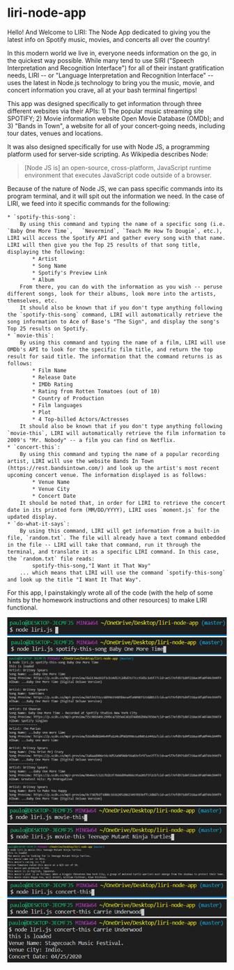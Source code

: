 # liri-node-app

Hello! And Welcome to LIRI: The Node App dedicated to giving you the latest info on Spotify music, movies, and concerts all over the country!

In this modern world we live in, everyone needs information on the go, in the quickest way possible. While many tend to use SIRI ("Speech Interpretation and Recognition Interface") for all of their instant gratification needs, LIRI -- or "Language Interpretation and Recognition Interface" -- uses the latest in Node.js technology to bring you the music, movie, and concert information you crave, all at your bash terminal fingertips!

This app was designed specifically to get information through three different websites via their APIs:
    1) The popular music streaming site SPOTIFY; 
    2) Movie information website Open Movie Database (OMDb); and
    3) "Bands in Town", a website for all of your concert-going needs, including tour dates, venues and locations.

It was also designed specifically for use with Node JS, a programming platform used for server-side scripting. As Wikipedia describes Node:

> [Node JS is] an open-source, cross-platform, JavaScript runtime 
> environment that executes JavaScript code outside of a browser.

Because of the nature of Node JS, we can pass specific commands into its program terminal, and it will spit out the information we need. In the case of LIRI, we feed into it specific commands for the following:

    * `spotify-this-song`: 
        By using this command and typing the name of a specific song (i.e. `Baby One More Time`,   `Nevermind`, `Teach Me How To Dougie`, etc.), LIRI will access the Spotify API and gather every song with that name. LIRI will then give you the Top 25 results of that song title, displaying the following:
            * Artist
            * Song Name
            * Spotify's Preview Link
            * Album
        From there, you can do with the information as you wish -- peruse different songs, look for their albums, look more into the artists, themselves, etc.
        It should also be known that if you don't type anything following the `spotify-this-song` command, LIRI will automatically retrieve the song information to Ace of Base's "The Sign", and display the song's Top 25 results on Spotify.
    * `movie-this`: 
        By using this command and typing the name of a film, LIRI will use OMDb's API to look for the specific film title, and return the top result for said title. The information that the command returns is as follows:
            * Film Name
            * Release Date
            * IMDb Rating
            * Rating from Rotten Tomatoes (out of 10)
            * Country of Production
            * Film languages
            * Plot
            * 4 Top-billed Actors/Actresses
        It should also be known that if you don't type anything following `movie-this`, LIRI will automatically retrieve the film information to 2009's "Mr. Nobody" -- a film you can find on Netflix.
    * `concert-this`: 
        By using this command and typing the name of a popular recording artist, LIRI will use the website Bands In Town (https://rest.bandsintown.com/) and look up the artist's most recent upcoming concert venue. The information displayed is as follows:
            * Venue Name
            * Venue City
            * Concert Date
        It should be noted that, in order for LIRI to retrieve the concert date in its printed form (MM/DD/YYYY), LIRI uses `moment.js` for the updated display.
    * `do-what-it-says`: 
        By using this command, LIRI will get information from a built-in file, `random.txt`. The file will already have a text command embedded in the file -- LIRI will take that command, run it through the terminal, and translate it as a specific LIRI command. In this case, the `random.txt` file reads:
            spotify-this-song,"I Want it That Way"
        ... which means that LIRI will use the command `spotify-this-song` and look up the title "I Want It That Way".

For this app, I painstakingly wrote all of the code (with the help of some hints by the homework instructions and other resources) to make LIRI functional. 

![Screenshot_1](https://github.com/kingbrs49/liri-node-app/blob/master/1.png)
![Screenshot_2](https://github.com/kingbrs49/liri-node-app/blob/master/2.png)
![Screenshot_3](https://github.com/kingbrs49/liri-node-app/blob/master/3.png)
![Screenshot_4](https://github.com/kingbrs49/liri-node-app/blob/master/4.png)
![Screenshot_5](https://github.com/kingbrs49/liri-node-app/blob/master/5.png)
![Screenshot_6](https://github.com/kingbrs49/liri-node-app/blob/master/6.png)
![Screenshot_7](https://github.com/kingbrs49/liri-node-app/blob/master/7.png)
![Screenshot_8](https://github.com/kingbrs49/liri-node-app/blob/master/8.png)
![Screenshot_9](https://github.com/kingbrs49/liri-node-app/blob/master/9.png)
